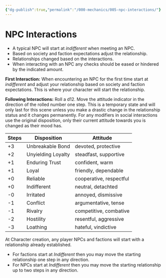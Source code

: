 ```yaml
---
{"dg-publish":true,"permalink":"/000-mechanics/005-npc-interactions/"}
---
```


# NPC Interactions

* A typical NPC will start at _indifferent_ when meeting an NPC.
* Based on society and faction expectations adjust the relationship.
* Relationships changed based on the interactions.
* When interacting with an NPC any checks should be eased or hindered by the indicated amount.

**First Interaction:** When encountering an NPC for the first time start at _indifferent_ and adjust your relationship based on society and faction expectations.  This is where your character will start the relationship.

**Following Interactions:** Roll a d12. Move the attitude indicator in the direction of the rolled number one step. This is a temporary state and will only last for this scene unless you make a drastic change in the relationship status and it changes permanently. For any modifiers in social interactions use the original disposition, only their current attitude towards you is changed as their mood has.

| Steps | Disposition        | Attitude                |
| ----- | ------------------ | ----------------------- |
| +3    | Unbreakable Bond   | devoted, protective     |
| +2    | Unyielding Loyalty | steadfast, supportive   |
| +1    | Enduring Trust     | confident, warm         |
| +1    | Loyal              | friendly, dependable    |
| +0    | Reliable           | cooperative, respectful |
| +0    | Indifferent        | neutral, detachted      |
| -0    | Irritated          | annoyed, dismissive     |
| -1    | Conflict           | argumentative, tense    |
| -1    | Rivalry            | competitive, combative  |
| -2    | Hostility          | resentful, aggressive   |
| -3    | Loathing           | hateful, vindictive     |


At Character creation, any player NPCs and factions will start with a relationship already established.  
* For factions start at _Indifferent_ then you may move the starting relationship one step in any direction.
* For NPCs start at _Indifferent_ then you may move the starting relationship up to two steps in any direction.